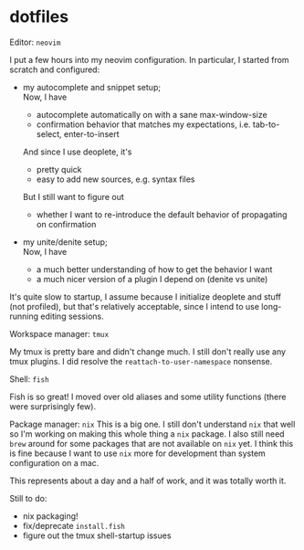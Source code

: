 dotfiles
========

Editor: `neovim`

I put a few hours into my neovim configuration. In particular, I started from scratch and configured:

- my autocomplete and snippet setup;  
  Now, I have  
  - autocomplete automatically on with a sane max-window-size
  - confirmation behavior that matches my expectations, i.e. tab-to-select, enter-to-insert

  And since I use deoplete, it's  
  - pretty quick
  - easy to add new sources, e.g. syntax files

  But I still want to figure out  
  - whether I want to re-introduce the default behavior of propagating <CR> on confirmation

- my unite/denite setup;  
  Now, I have  
  - a much better understanding of how to get the behavior I want
  - a much nicer version of a plugin I depend on (denite vs unite)

It's quite slow to startup, I assume because I initialize deoplete and stuff (not profiled), but that's
relatively acceptable, since I intend to use long-running editing sessions.


Workspace manager: `tmux`

My tmux is pretty bare and didn't change much. I still don't really use any tmux plugins.
I did resolve the `reattach-to-user-namespace` nonsense.


Shell: `fish`

Fish is so great! I moved over old aliases and some utility functions (there were surprisingly few).


Package manager: `nix`
This is a big one. I still don't understand `nix` that well so I'm working on making this whole thing
a `nix` package. I also still need `brew` around for some packages that are not available on `nix` yet.
I think this is fine because I want to use `nix` more for development than system configuration on a
mac.


This represents about a day and a half of work, and it was totally worth it.

Still to do:
- nix packaging!
- fix/deprecate `install.fish`
- figure out the tmux shell-startup issues
